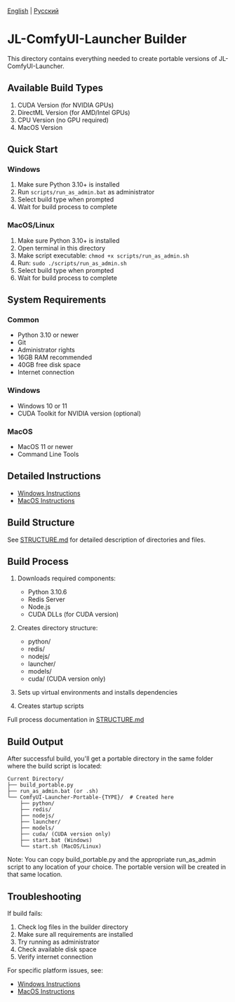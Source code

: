 [English](README.md) | [Русский](README.ru.md)

# JL-ComfyUI-Launcher Builder

This directory contains everything needed to create portable versions of JL-ComfyUI-Launcher.

## Available Build Types

1. CUDA Version (for NVIDIA GPUs)
2. DirectML Version (for AMD/Intel GPUs)
3. CPU Version (no GPU required)
4. MacOS Version

## Quick Start

### Windows
1. Make sure Python 3.10+ is installed
2. Run `scripts/run_as_admin.bat` as administrator
3. Select build type when prompted
4. Wait for build process to complete

### MacOS/Linux
1. Make sure Python 3.10+ is installed
2. Open terminal in this directory
3. Make script executable: `chmod +x scripts/run_as_admin.sh`
4. Run: `sudo ./scripts/run_as_admin.sh`
5. Select build type when prompted
6. Wait for build process to complete

## System Requirements

### Common
- Python 3.10 or newer
- Git
- Administrator rights
- 16GB RAM recommended
- 40GB free disk space
- Internet connection

### Windows
- Windows 10 or 11
- CUDA Toolkit for NVIDIA version (optional)

### MacOS
- MacOS 11 or newer
- Command Line Tools

## Detailed Instructions

- [Windows Instructions](README_Windows.md)
- [MacOS Instructions](README_MacOS.md)

## Build Structure

See [STRUCTURE.md](STRUCTURE.md) for detailed description of directories and files.

## Build Process

1. Downloads required components:
   - Python 3.10.6
   - Redis Server
   - Node.js
   - CUDA DLLs (for CUDA version)

2. Creates directory structure:
   - python/
   - redis/
   - nodejs/
   - launcher/
   - models/
   - cuda/ (CUDA version only)

3. Sets up virtual environments and installs dependencies

4. Creates startup scripts

Full process documentation in [STRUCTURE.md](STRUCTURE.md)

## Build Output

After successful build, you'll get a portable directory in the same folder where the build script is located:
```
Current Directory/
├── build_portable.py
├── run_as_admin.bat (or .sh)
└── ComfyUI-Launcher-Portable-{TYPE}/  # Created here
    ├── python/
    ├── redis/
    ├── nodejs/
    ├── launcher/
    ├── models/
    ├── cuda/ (CUDA version only)
    ├── start.bat (Windows)
    └── start.sh (MacOS/Linux)
```

Note: You can copy build_portable.py and the appropriate run_as_admin script to any location of your choice. The portable version will be created in that same location.

## Troubleshooting

If build fails:
1. Check log files in the builder directory
2. Make sure all requirements are installed
3. Try running as administrator
4. Check available disk space
5. Verify internet connection

For specific platform issues, see:
- [Windows Instructions](README_Windows.md)
- [MacOS Instructions](README_MacOS.md)